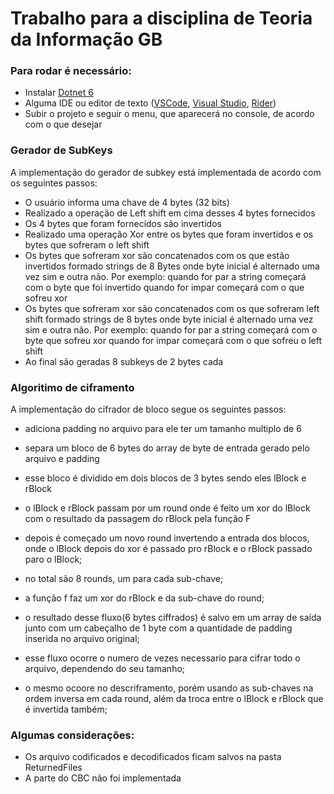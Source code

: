 # Trabalho para a disciplina de Teoria da Informação GB

### Para rodar é necessário:
- Instalar [Dotnet 6](https://dotnet.microsoft.com/en-us/download/dotnet/6.0 "Dotnet 6")
- Alguma IDE ou editor de texto ([VSCode](https://code.visualstudio.com/download "VSCode"), [Visual Studio](https://visualstudio.microsoft.com/pt-br/vs/community/ "Visual Studio"), [Rider](https://www.jetbrains.com/pt-br/rider/download/#section=windows "Rider"))
- Subir o projeto e seguir o menu, que aparecerá no console, de acordo com o que desejar

### Gerador de SubKeys
A implementação do gerador de subkey está implementada de acordo com os seguintes passos:

- O usuário informa uma chave de 4 bytes (32 bits)
- Realizado a operação de Left shift em cima desses 4 bytes fornecidos
- Os 4 bytes que foram fornecidos são invertidos
- Realizado uma operação Xor entre os bytes que foram invertidos e os bytes que sofreram o left shift
- Os bytes que sofreram xor são concatenados com os que estão invertidos formado strings de 8 Bytes onde byte inicial é alternado uma vez sim e outra não. Por exemplo: quando for par a string começará com o byte que foi invertido quando for impar começará com o que sofreu xor
- Os bytes que sofreram xor são concatenados com os que sofreram left shift formado strings de 8 bytes onde byte inicial é alternado uma vez sim e outra não. Por exemplo: quando for par a string começará com o byte que sofreu xor quando for impar começará com o que sofreu o left shift
- Ao final são geradas 8 subkeys de 2 bytes cada

### Algoritimo de ciframento
A implementação do cifrador de bloco segue os seguintes passos:

- adiciona padding no arquivo para ele ter um tamanho multiplo de 6

- separa um bloco de 6 bytes do array de byte de entrada gerado pelo arquivo e padding

- esse bloco é dividido em dois blocos de 3 bytes sendo eles lBlock e rBlock

- o lBlock e rBlock passam por um round onde é feito um xor do lBlock com o resultado da 
passagem do rBlock pela função F

- depois é começado um novo round invertendo a entrada dos blocos, onde o lBlock depois do xor é passado pro rBlock e 
o rBlock passado paro o lBlock;

- no total são 8 rounds, um para cada sub-chave;

- a função f faz um xor do rBlock e da sub-chave do round;

- o resultado desse fluxo(6 bytes ciffrados) é salvo em um array de saída junto com um cabeçalho de 1 byte com a quantidade de padding inserida no arquivo original;

- esse fluxo ocorre o numero de vezes necessario para cifrar todo o arquivo, dependendo do seu tamanho;

- o mesmo ocoore no descriframento, porém usando as sub-chaves na ordem inversa em cada round, além da troca entre o lBlock e rBlock que é invertida também;

### Algumas considerações:
- Os arquivo codificados e decodificados ficam salvos na pasta ReturnedFiles
- A parte do CBC não foi implementada
